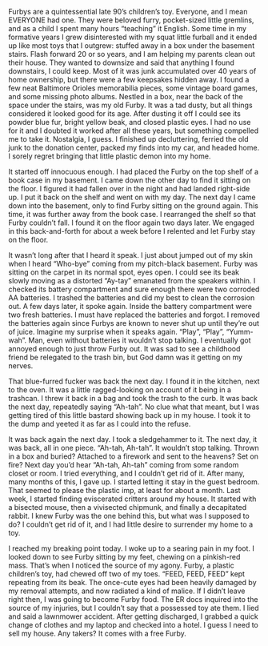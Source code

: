 Furbys are a quintessential late 90’s children’s toy. Everyone, and I mean EVERYONE had one. They were beloved furry, pocket-sized little gremlins, and as a child I spent many hours “teaching” it English. Some time in my formative years I grew disinterested with my squat little furball and it ended up like most toys that I outgrew: stuffed away in a box under the basement stairs. Flash forward 20 or so years, and I am helping my parents clean out their house. They wanted to downsize and said that anything I found downstairs, I could keep. Most of it was junk accumulated over 40 years of home ownership, but there were a few keepsakes hidden away. I found a few neat Baltimore Orioles memorabilia pieces, some vintage board games, and some missing photo albums. Nestled in a box, near the back of the space under the stairs, was my old Furby. It was a tad dusty, but all things considered it looked good for its age. After dusting it off I could see its powder blue fur, bright yellow beak, and closed plastic eyes. I had no use for it and I doubted it worked after all these years, but something compelled me to take it. Nostalgia, I guess. I finished up decluttering, ferried the old junk to the donation center, packed my finds into my car, and headed home. I sorely regret bringing that little plastic demon into my home. 



It started off innocuous enough. I had placed the Furby on the top shelf of a book case in my basement. I came down the other day to find it sitting on the floor. I figured it had fallen over in the night and had landed right-side up. I put it back on the shelf and went on with my day. The next day I came down into the basement, only to find Furby sitting on the ground again. This time, it was further away from the book case. I rearranged the shelf so that Furby couldn’t fall. I found it on the floor again two days later. We engaged in this back-and-forth for about a week before I relented and let Furby stay on the floor. 



It wasn’t long after that I heard it speak. I just about jumped out of my skin when I heard “Who-bye” coming from my pitch-black basement. Furby was sitting on the carpet in its normal spot, eyes open. I could see its beak slowly moving as a distorted “Ay-tay” emanated from the speakers within. I checked its battery compartment and sure enough there were two corroded AA batteries. I trashed the batteries and did my best to clean the corrosion out. A few days later, it spoke again. Inside the battery compartment were two fresh batteries. I must have replaced the batteries and forgot. I removed the batteries again since Furbys are known to never shut up until they’re out of juice. Imagine my surprise when it speaks again. “Play”, “Play”, “Yumm-wah”. Man, even without batteries it wouldn’t stop talking. I eventually got annoyed enough to just throw Furby out. It was sad to see a childhood friend be relegated to the trash bin, but God damn was it getting on my nerves. 



That blue-furred fucker was back the next day. I found it in the kitchen, next to the oven. It was a little ragged-looking on account of it being in a trashcan. I threw it back in a bag and took the trash to the curb. It was back the next day, repeatedly saying “Ah-tah”. No clue what that meant, but I was getting tired of this little bastard showing back up in my house. I took it to the dump and yeeted it as far as I could into the refuse. 



It was back again the next day. I took a sledgehammer to it. The next day, it was back, all in one piece. “Ah-tah, Ah-tah”. It wouldn’t stop talking. Thrown in a box and buried? Attached to a firework and sent to the heavens? Set on fire? Next day you’d hear “Ah-tah, Ah-tah” coming from some random closet or room. I tried everything, and I couldn’t get rid of it. After many, many months of this, I gave up. I started letting it stay in the guest bedroom. That seemed to please the plastic imp, at least for about a month. Last week, I started finding eviscerated critters around my house. It started with a bisected mouse, then a vivisected chipmunk, and finally a decapitated rabbit. I knew Furby was the one behind this, but what was I supposed to do? I couldn’t get rid of it, and I had little desire to surrender my home to a toy.



I reached my breaking point today. I woke up to a searing pain in my foot. I looked down to see Furby sitting by my feet, chewing on a pinkish-red mass. That’s when I noticed the source of my agony. Furby, a plastic children’s toy, had chewed off two of my toes. “FEED, FEED, FEED” kept repeating from its beak. The once-cute eyes had been heavily damaged by my removal attempts, and now radiated a kind of malice. If I didn’t leave right then, I was going to become Furby food. The ER docs inquired into the source of my injuries, but I couldn’t say that a possessed toy ate them. I lied and said a lawnmower accident. After getting discharged, I grabbed a quick change of clothes and my laptop and checked into a hotel. I guess I need to sell my house. Any takers? It comes with a free Furby.